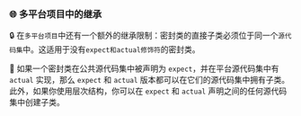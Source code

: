 ### 🌐 多平台项目中的继承

🔒 在``多平台项目``中还有一个额外的继承限制：密封类的直接子类必须位于同一个``源代码集``中。这适用于没有``expect和actual修饰符``的密封类。

🔄 如果一个密封类在公共源代码集中被声明为 `expect`，并在平台源代码集中有 `actual` 实现，那么 `expect` 和 `actual` 版本都可以在它们的源代码集中拥有子类。此外，如果你使用层次结构，你可以在 `expect` 和 `actual` 声明之间的任何源代码集中创建子类。
